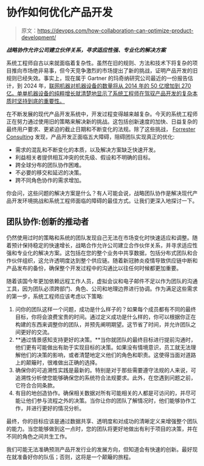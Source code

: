 # 协作如何优化产品开发

> 原文：<https://devops.com/how-collaboration-can-optimize-product-development/>

***战略协作允许公司建立伙伴关系，寻求适应性强、专业化的解决方案***

系统工程师自古以来就面临着复杂性。虽然在旧的规则、方法和技术下将复杂的项目推向市场绝非易事，但今天竞争激烈的市场提出了新的挑战，证明产品开发的旧规则已经失效。事实上，现在属于 Gartner 的玛奇纳研究公司最近的一份报告估计，到 2024 年，[联网机器对机器设备的数量将从 2014 年的 50 亿增加到 270 亿。单单机器设备的纯粹增长就清楚地显示了系统工程师在驾驭产品开发的复杂本质时坚持到底的重要性。](https://machinaresearch.com/news/global-m2m-market-to-grow-to-27-billion-devices-generating-usd16-trillion-revenue-in-2024/)

在不断发展的现代产品开发系统中，开发过程变得越来越复杂。今天的系统工程师正在努力通过使用旧的策略来解决新的挑战。这包括创新速度的加快、日益复杂的最终用户要求、更紧迫的截止日期和不断变化的法规。除了这些挑战， [Forrester Consulting](https://go.forrester.com/consulting/) 发现，产品开发正面临五大障碍，阻碍团队实现真正的优化:

*   需求的混乱和不断变化的本质，以及解决方案缺乏快速开发。
*   利益相关者提供相互冲突的优先级、假设和不明确的目标。
*   跨全球分布的团队协作困难。
*   不必要的移交和延迟的决策。
*   跨不同角色协作的需求增加。

你会问，这些问题的解决方案是什么？有人可能会说，战略团队协作是解决现代产品开发环境挑战和系统工程师面临的障碍的最佳方式。让我们更深入地探讨一下。

## 团队协作:创新的推动者

仍然使用过时的策略和系统的团队发现自己无法在市场变化时快速适应和调整。随着预计保持稳定的快速增长，战略合作允许公司建立合作伙伴关系，并寻求适应性强和专业化的解决方案。这包括在您的整个业务中共享数据，包括分布式团队和合作伙伴组织，这允许透明度达到整个供应链。随着新冠肺炎疫情导致供应链中断和产品发布的备份，确保整个开发过程中的沟通比以往任何时候都更加重要。

随着该国今年更加依赖远程工作人员，虚拟会议和电子邮件不足以作为团队的沟通工具，因为团队必须跨部门、角色、公司和地理边界进行协调。作为满足这些需求的第一步，系统工程师应该考虑以下策略:

1.  问你的团队这样一个问题，成功是什么样子的？如果每个成员都有不同的最终目标，你将会浪费宝贵的时间。通过定义成功是什么样的，你可以根据你正在构建的东西来调整你的团队，并预先阐明期望。这节省了时间，并允许团队之间更好的交流。
2.  **通过情景感知支持更好的决策。**当你就团队的最终目标进行提前沟通时，他们更有可能做出有助于实现目标的决策。如果没有情境意识，员工就无法理解他们的决策的影响，或者清楚地定义他们的角色和职责。这使得当面对道路上的颠簸时，很难做出正确的选择。
3.  确保你的可追溯性实践是最新的。特别是对于那些需要遵守法规的人来说，可追溯性分析使您能够确保您的系统符合法规要求。此外，在您遇到问题之前，它符合合同条款。
4.  有目的地创造协作。确保相关数据对所有可能相关的人都是可访问的，并尽可能让他们参与流程之外的决策。当你让你的团队了解情况时，他们能够协作工作，并进行更好的情况分析。

最终，你的目标应该是通过数据共享、透明度和对成功的清晰定义来增强整个团队的能力。当您能够做到这一点时，您的团队将更好地做出有利于项目的决策，并在不同的角色之间共生工作。

我们可能无法准确预测产品开发行业的发展方向，但知道会有快速的创新。最好现在就准备好你的队伍；否则，这将是一个颠簸的旅程。